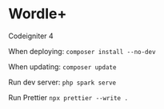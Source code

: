 # Wordle+

Codeigniter 4

When deploying:
``` composer install --no-dev ```

When updating:
``` composer update ```

Run dev server:
``` php spark serve ```

Run Prettier
```npx prettier --write .```